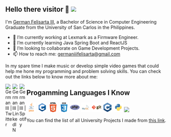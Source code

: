 
<!--
**germaniii/germaniii** is a ✨ _special_ ✨ repository because its `README.md` (this file) appears on your GitHub profile.

Here are some ideas to get you started:

- 🔭 I’m currently working on ...
- 🌱 I’m currently learning ...
- 👯 I’m looking to collaborate on ...
- 🤔 I’m looking for help with ...
- 💬 Ask me about ...
- 📫 How to reach me: ...
- 😄 Pronouns: ...
- ⚡ Fun fact: ...
-->

## Hello there visitor 👋 ![](https://visitor-badge.glitch.me/badge?page_id=germaniii.germaniii)

I'm [German Felisarta III](https://github.com/germaniii/), a Bachelor of Science in Computer Engineering Graduate from the University of San Carlos in the Philippines. 

- 🔭 I’m currently working at Lexmark as a Firmware Engineer.
- 🌱 I’m currently learning Java Spring Boot and ReactJS
- 👯 I’m looking to collaborate on Game Development Projects.
- 📫 How to reach me: germaniiifelisarta@gmail.com

In my spare time I make music or develop simple video games that could help me hone my programming and problem solving skills. You can check out the links below to know more about me:

<a href="https://twitter.com/GmanRockerz">
  <img align="left" alt="German III | Twitter" width="22px" src="https://raw.githubusercontent.com/peterthehan/peterthehan/master/assets/twitter.svg" />
</a>
<a href="https://www.linkedin.com/in/german-iii-felisarta-648b9420b/">
  <img align="left" alt="German III | LinkedIN" width="22px" src="https://raw.githubusercontent.com/peterthehan/peterthehan/master/assets/linkedin.svg" />
</a>
<a href="https://open.spotify.com/artist/7ISH9yin8JpNyehBjeYHBS?si=w-_UCHuwSW6-3czw4KC6zA&dl_branch=1">
  <img align="left" alt="German III | Spotify" width="22px" src="http://icons.iconarchive.com/icons/blackvariant/button-ui-requests-2/1024/Spotify-icon.png" />
</a>


## Progamming Languages I Know

<code><img height="30" src="https://raw.githubusercontent.com/github/explore/80688e429a7d4ef2fca1e82350fe8e3517d3494d/topics/java/java.png"></code>
<code><img height="30" src="https://raw.githubusercontent.com/github/explore/80688e429a7d4ef2fca1e82350fe8e3517d3494d/topics/c/c.png"></code>
<code><img height="30" src="https://raw.githubusercontent.com/github/explore/80688e429a7d4ef2fca1e82350fe8e3517d3494d/topics/html/html.png"></code>
<code><img height="30" src="https://raw.githubusercontent.com/github/explore/80688e429a7d4ef2fca1e82350fe8e3517d3494d/topics/css/css.png"></code>
<code><img height="30" src="https://raw.githubusercontent.com/github/explore/80688e429a7d4ef2fca1e82350fe8e3517d3494d/topics/php/php.png"></code>
<code><img height="30" src="https://raw.githubusercontent.com/github/explore/80688e429a7d4ef2fca1e82350fe8e3517d3494d/topics/mysql/mysql.png"></code>
<code><img height="30" src="https://raw.githubusercontent.com/github/explore/80688e429a7d4ef2fca1e82350fe8e3517d3494d/topics/git/git.png"></code>
<code><img height="30" src="https://raw.githubusercontent.com/github/explore/80688e429a7d4ef2fca1e82350fe8e3517d3494d/topics/cpp/cpp.png"></code>
<code><img height="30" src="https://raw.githubusercontent.com/github/explore/80688e429a7d4ef2fca1e82350fe8e3517d3494d/topics/python/python.png"></code>
<code><img height="30" src="https://hackr.io/tutorials/learn-assembly-language/logo/logo-assembly-language?ver=1603208610"></code>

You can find the list of all University Projects I made from [this link](https://github.com/germaniii/German-III-Portfolio).
